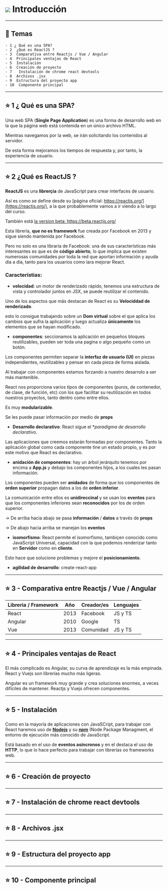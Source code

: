 # <img src="https://img.icons8.com/office/40/null/react.png"/>  Introducción

---

## :book: Temas

```
- 1 ¿ Qué es una SPA?
- 2  ¿Qué es ReactJS ?
- 3  Comparativa entre Reactjs / Vue / Angular 
- 4  Principales ventajas de React
- 5  Instalación
- 6  Creación de proyecto
- 7   Instalación de chrome react devtools
- 8  Archivos .jsx
- 9  Estructura del proyecto app
- 10  Componente principal
```

---

## :star: 1 ¿ Qué es una SPA?

Una web SPA (**Single Page Application**) es una forma de desarrollo web en la que la página web está contenida en un único archivo HTML.

Mientras navegamos por la web, se irán solicitando los contenidos al servidor.

De esta forma mejoramos los tiempos de respuesta y, por tanto, la experiencia de usuario.

---

## :star: 2 ¿Qué es ReactJS ?

**ReactJS** es una **librerçia** de JavaScript para crear interfaces de usuario.

Así es como se define desde su [página oficial: https://reactjs.org/](https://reactjs.org/), a la que probablemente vamos a ir viendo a lo largo del curso.

También está [la version beta: https://beta.reactjs.org/ ](https://beta.reactjs.org/)

Esta librería, **que no es framework** fue creada por Facebook en 2013 y sigue siendo mantenida por Facebook.

Pero no solo es una libraría de Facebook: una de sus características más interesantes es que es de **código abierto**, lo que implica que existen numerosas comunidades por toda la red que aportan información y ayuda día a día, tanto para los usuarios como lara mejorar React.

### Característias:

- **velocidad**: un motor de renderizado rápido, tenemos una estructura de vista y controlador juntos en JSX, se puede reutilizar el contenido. 

Uno de los aspectos que más destacan de React es su **Velociddad de renderizado**.

esto lo consigue trabajando sobre un **Dom virtual** sobre el que aplica los cambios que sufra la aplicación y luego actualiza **únicamente** los elementos que se hayan modificado.

- **componentes**: seccionamos la aplicación en pequeños bloques reutilizables, pueden ser toda una pagina o algo pequeño como un botón.

Los componentes permiten separar la **interfaz de usuario (UI)** en piezas independientes, reutilizables y pensar en cada pieza de forma aislada.

Al trabajar con componentes estamos forzando a nuestro desarrolo a ser más mantenible.

React nos proporciona varios tipos de componentes (puros, de contenedor, de clase, de función, etc) con los que facilitar su reutilización en todos nuestros proyectos, tanto dentro como entre ellos.

Es muy **modularizable**.

Se les puede pasar información por medio de **props**

- **Desarrollo declarativo**: React sigue el **paradigma de desarrollo declarativo*.

Las aplicaciones que creemos estarán formadas por componentes. Tanto la aplicación global como cada componente tine un estado propio, y es por este motivo que React es declarativo.

- **anidación de componentes**: hay un árbol jerárquito tenemos por encima a **App.js** y debajo los componentes hijos, a los cuales les pasan información.

Los componentes pueden ser **anidados** de forma que los componentes de **orden superior** propagan datos a los de **orden inferior**.

La comunicación entre ellos es **unidireccinal** y se usan los **eventos** para que los componentes inferiores sean **reconocidos** por los de orden superior.

-> De arriba hacia abajo se pasa **información** / **datos** a través de **props**

-> De abajo hacia arriba se manejan los **eventos**

- **isomorfismo**: React permite el isomorfismo, tambiçen conocido como JavaScript Universal, capacidad con la que podemos renderizar tanto en **Servidor** como en **cliente**.

Esto hace que solucione problemas y mejore el **posicionamiento**.

- **agilidad de desarrollo**: create-react-app

---

## :star:  3 - Comparativa entre Reactjs / Vue / Angular 


| Libreria / Framework | Año | Creador/es | Lenguajes |
| -------------------- | --- | ---------- | --------- |
| React | 2013 | Facebook | JS y TS |
| Angular | 2010 | Google | TS |
| Vue | 2013 | Comunidad | JS y TS |

---

## :star:  4 - Principales ventajas de React

El más complicado es Angular, su curva de aprendizaje es la más empinada. React y Vuejs son librerías mucho más ligeras.

Angular es un framework muy grande y crea soluciones enormes, a veces difíciles de mantener. Reactjs y Vuejs ofrecen componentes.

---

## :star: 5 - Instalación

Como en la mayoría de aplicaciones con JavaSCript, para trabajar con React haremos uso de [**Nodejs**](https://nodejs.org/en/) y su [**npm**](https://www.npmjs.com/) (Node Package Managment, el entorno de ejecución más conocido de JavaScript.

Está basado en el uso de **eventos asíncronos** y en el destaca el uso de **HTTP**, lo que lo hace perfecto para trabajar con librerías oo frameworks web.

---

## :star: 6 - Creación de proyecto

---

## :star: 7 -  Instalación de chrome react devtools


---

## :star: 8 - Archivos .jsx


---

## :star: 9 - Estructura del proyecto app


---

## :star: 10 - Componente principal
